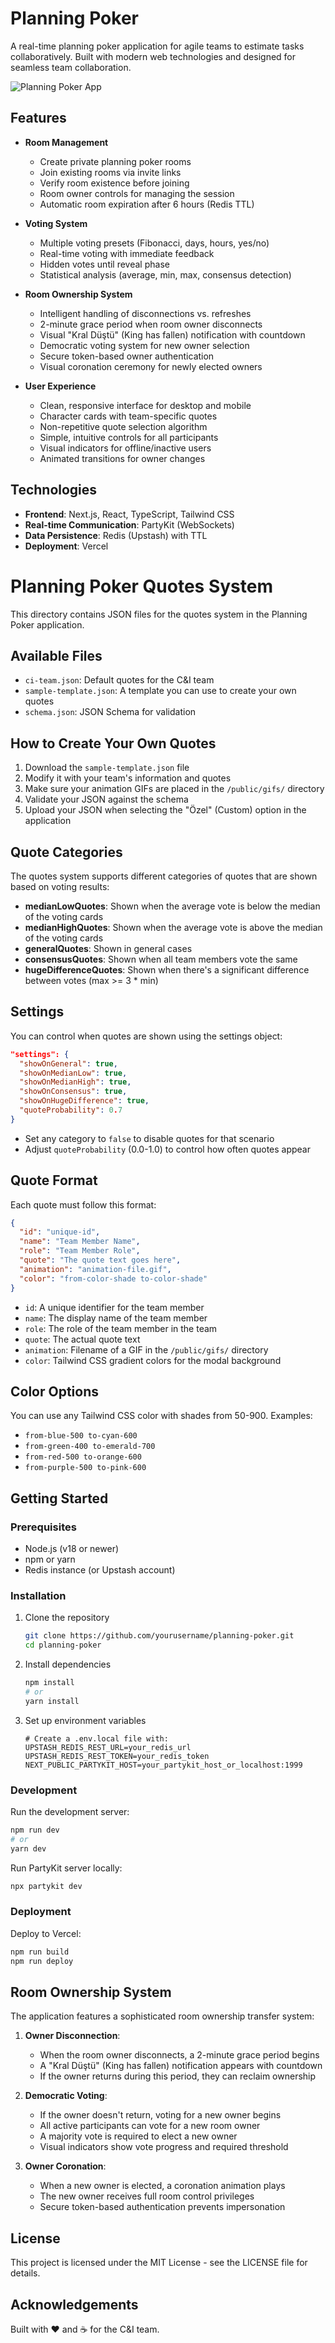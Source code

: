 # Planning Poker

A real-time planning poker application for agile teams to estimate tasks collaboratively. Built with modern web technologies and designed for seamless team collaboration.

![Planning Poker App](public/planning-poker.svg)

## Features

- **Room Management**
  - Create private planning poker rooms
  - Join existing rooms via invite links
  - Verify room existence before joining
  - Room owner controls for managing the session
  - Automatic room expiration after 6 hours (Redis TTL)

- **Voting System**
  - Multiple voting presets (Fibonacci, days, hours, yes/no)
  - Real-time voting with immediate feedback
  - Hidden votes until reveal phase
  - Statistical analysis (average, min, max, consensus detection)

- **Room Ownership System**
  - Intelligent handling of disconnections vs. refreshes
  - 2-minute grace period when room owner disconnects
  - Visual "Kral Düştü" (King has fallen) notification with countdown
  - Democratic voting system for new owner selection
  - Secure token-based owner authentication
  - Visual coronation ceremony for newly elected owners

- **User Experience**
  - Clean, responsive interface for desktop and mobile
  - Character cards with team-specific quotes
  - Non-repetitive quote selection algorithm
  - Simple, intuitive controls for all participants
  - Visual indicators for offline/inactive users
  - Animated transitions for owner changes

## Technologies

- **Frontend**: Next.js, React, TypeScript, Tailwind CSS
- **Real-time Communication**: PartyKit (WebSockets)
- **Data Persistence**: Redis (Upstash) with TTL
- **Deployment**: Vercel

# Planning Poker Quotes System

This directory contains JSON files for the quotes system in the Planning Poker application.

## Available Files

- `ci-team.json`: Default quotes for the C&I team
- `sample-template.json`: A template you can use to create your own quotes
- `schema.json`: JSON Schema for validation

## How to Create Your Own Quotes

1. Download the `sample-template.json` file
2. Modify it with your team's information and quotes
3. Make sure your animation GIFs are placed in the `/public/gifs/` directory
4. Validate your JSON against the schema
5. Upload your JSON when selecting the "Özel" (Custom) option in the application

## Quote Categories

The quotes system supports different categories of quotes that are shown based on voting results:

- **medianLowQuotes**: Shown when the average vote is below the median of the voting cards
- **medianHighQuotes**: Shown when the average vote is above the median of the voting cards
- **generalQuotes**: Shown in general cases
- **consensusQuotes**: Shown when all team members vote the same
- **hugeDifferenceQuotes**: Shown when there's a significant difference between votes (max >= 3 * min)

## Settings

You can control when quotes are shown using the settings object:

```json
"settings": {
  "showOnGeneral": true,
  "showOnMedianLow": true,
  "showOnMedianHigh": true,
  "showOnConsensus": true,
  "showOnHugeDifference": true,
  "quoteProbability": 0.7
}
```

- Set any category to `false` to disable quotes for that scenario
- Adjust `quoteProbability` (0.0-1.0) to control how often quotes appear

## Quote Format

Each quote must follow this format:

```json
{
  "id": "unique-id",
  "name": "Team Member Name",
  "role": "Team Member Role",
  "quote": "The quote text goes here",
  "animation": "animation-file.gif",
  "color": "from-color-shade to-color-shade"
}
```

- `id`: A unique identifier for the team member
- `name`: The display name of the team member
- `role`: The role of the team member in the team
- `quote`: The actual quote text
- `animation`: Filename of a GIF in the `/public/gifs/` directory
- `color`: Tailwind CSS gradient colors for the modal background

## Color Options

You can use any Tailwind CSS color with shades from 50-900. Examples:

- `from-blue-500 to-cyan-600`
- `from-green-400 to-emerald-700`
- `from-red-500 to-orange-600`
- `from-purple-500 to-pink-600`


## Getting Started

### Prerequisites

- Node.js (v18 or newer)
- npm or yarn
- Redis instance (or Upstash account)

### Installation

1. Clone the repository
   ```bash
   git clone https://github.com/yourusername/planning-poker.git
   cd planning-poker
   ```

2. Install dependencies
   ```bash
   npm install
   # or
   yarn install
   ```

3. Set up environment variables
   ```
   # Create a .env.local file with:
   UPSTASH_REDIS_REST_URL=your_redis_url
   UPSTASH_REDIS_REST_TOKEN=your_redis_token
   NEXT_PUBLIC_PARTYKIT_HOST=your_partykit_host_or_localhost:1999
   ```

### Development

Run the development server:
```bash
npm run dev
# or
yarn dev
```

Run PartyKit server locally:
```bash
npx partykit dev
```

### Deployment

Deploy to Vercel:
```bash
npm run build
npm run deploy
```

## Room Ownership System

The application features a sophisticated room ownership transfer system:

1. **Owner Disconnection**:
   - When the room owner disconnects, a 2-minute grace period begins
   - A "Kral Düştü" (King has fallen) notification appears with countdown
   - If the owner returns during this period, they can reclaim ownership

2. **Democratic Voting**:
   - If the owner doesn't return, voting for a new owner begins
   - All active participants can vote for a new room owner
   - A majority vote is required to elect a new owner
   - Visual indicators show vote progress and required threshold

3. **Owner Coronation**:
   - When a new owner is elected, a coronation animation plays
   - The new owner receives full room control privileges
   - Secure token-based authentication prevents impersonation

## License

This project is licensed under the MIT License - see the LICENSE file for details.

## Acknowledgements

Built with ❤️ and ☕️ for the C&I team.
 